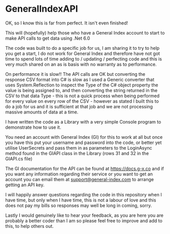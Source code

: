 # GeneralIndexAPI

OK, so I know this is far from perfect. It isn't even finished!

This will (hopefully) help those who have a General Index account to start to make API calls to get data using .Net 6.0

The code was built to do a specific job for us, I am sharing it to try to help you get a start, I do not work for General Index and therefore have not got time to spend lots of time adding to / updating / perfecting code and this is very much shared on an as is basis with no warranty as to performance.

On performance it is slow!! The API calls are OK but converting the response CSV format into C# is slow as I used a Generic converter that uses System.Reflection to inspect the Type of the C# object property the value is being assigned to, and then converting the string returned in the CSV to that data Type - this is not a quick process when being performed for every value on every row of the CSV - however as stated I built this to do a job for us and it is sufficient at that job and we are not processing massive amounts of data at a time.

I have written the code as a Library with a very simple Console program to demonstrate how to use it.

You need an account with General Index (GI) for this to work at all but once you have this put your username and password into the code, or better yet utilise UserSecrets and pass them in as parameters to the LoginAsync method found in the GIAPI class in the Library (rows 31 and 32 in the GIAPI.cs file)

The GI documentation for the API can be found at https://docs.g-x.co and if you want any information regarding their service or you want to get an account you can email them at support@general-index.com to arrange getting an API key.

I will happily answer questions regarding the code in this repository when I have time, but only when I have time, this is not a labour of love and this does not pay my bills so responses may well be long in coming, sorry.

Lastly I would genuinely like to hear your feedback, as you are here you are probably a better coder than I am so please feel free to improve and add to this, to help others out.
